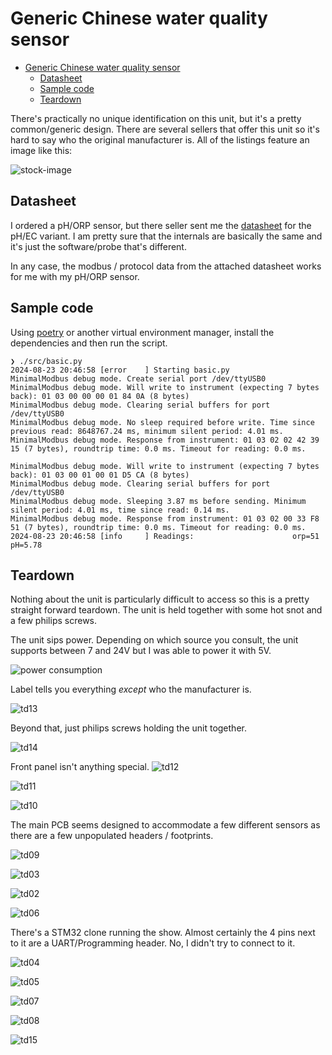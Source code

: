 # Generic Chinese water quality sensor

- [Generic Chinese water quality sensor](#generic-chinese-water-quality-sensor)
  - [Datasheet](#datasheet)
  - [Sample code](#sample-code)
  - [Teardown](#teardown)

There's practically no unique identification on this unit, but it's a pretty common/generic design.
There are several sellers that offer this unit so it's hard to say who the original manufacturer is.
All of the listings feature an image like this:

![stock-image](./_docs/img/stock-img.avif)

## Datasheet

I ordered a pH/ORP sensor, but there seller sent me the [datasheet](_docs/pH_EC%20Sensor.pdf) for the pH/EC variant.
I am pretty sure that the internals are basically the same and it's just the software/probe that's different.

In any case, the modbus / protocol data from the attached datasheet works for me with my pH/ORP sensor.

## Sample code

Using [poetry](https://python-poetry.org/) or another virtual environment manager, install the dependencies and then run the script.

```shell
❯ ./src/basic.py
2024-08-23 20:46:58 [error    ] Starting basic.py
MinimalModbus debug mode. Create serial port /dev/ttyUSB0
MinimalModbus debug mode. Will write to instrument (expecting 7 bytes back): 01 03 00 00 00 01 84 0A (8 bytes)
MinimalModbus debug mode. Clearing serial buffers for port /dev/ttyUSB0
MinimalModbus debug mode. No sleep required before write. Time since previous read: 8648767.24 ms, minimum silent period: 4.01 ms.
MinimalModbus debug mode. Response from instrument: 01 03 02 02 42 39 15 (7 bytes), roundtrip time: 0.0 ms. Timeout for reading: 0.0 ms.

MinimalModbus debug mode. Will write to instrument (expecting 7 bytes back): 01 03 00 01 00 01 D5 CA (8 bytes)
MinimalModbus debug mode. Clearing serial buffers for port /dev/ttyUSB0
MinimalModbus debug mode. Sleeping 3.87 ms before sending. Minimum silent period: 4.01 ms, time since read: 0.14 ms.
MinimalModbus debug mode. Response from instrument: 01 03 02 00 33 F8 51 (7 bytes), roundtrip time: 0.0 ms. Timeout for reading: 0.0 ms.
2024-08-23 20:46:58 [info     ] Readings:                      orp=51 pH=5.78
```

## Teardown

Nothing about the unit is particularly difficult to access so this is a pretty straight forward teardown.
The unit is held together with some hot snot and a few philips screws.

The unit sips power.
Depending on which source you consult, the unit supports between 7 and 24V but I was able to power it with 5V.

![power consumption](./_docs/img/td01-power.jpg)

Label tells you everything _except_ who the manufacturer is.

![td13](./_docs/img/td013.jpg)

Beyond that, just philips screws holding the unit together.

![td14](./_docs/img/td014.jpg)

Front panel isn't anything special.
![td12](./_docs/img/td012.jpg)

![td11](./_docs/img/td011.jpg)

![td10](./_docs/img/td010.jpg)

The main PCB seems designed to accommodate a few different sensors as there are a few unpopulated headers / footprints.

![td09](./_docs/img/td09.jpg)

![td03](./_docs/img/td03.jpg)

![td02](./_docs/img/td02.jpg)

![td06](./_docs/img/td06.jpg)

There's a STM32 clone running the show.
Almost certainly the 4 pins next to it are a UART/Programming header.
No, I didn't try to connect to it.

![td04](./_docs/img/td04.jpg)

![td05](./_docs/img/td05.jpg)

![td07](./_docs/img/td07.jpg)

![td08](./_docs/img/td08.jpg)

![td15](./_docs/img/td015.jpg)

